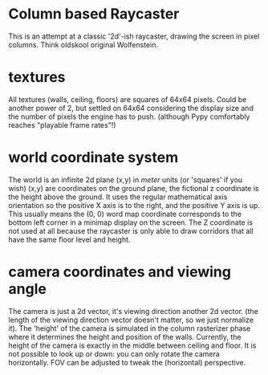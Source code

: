# Column based Raycaster

This is an attempt at a classic '2d'-ish raycaster, drawing the screen in pixel columns.
Think oldskool original Wolfenstein.

# textures

All textures (walls, ceiling, floors) are squares of 64x64 pixels.
Could be another power of 2, but settled on 64x64 considering the display size and
the number of pixels the engine has to push.
(although Pypy comfortably reaches "playable frame rates"!)


# world coordinate system

The world is an infinite 2d plane (x,y) in *meter* units (or 'squares' if you wish)
(x,y) are coordinates on the ground plane, the fictional z coordinate
is the height above the ground.
It uses the regular mathematical axis orientation so the positive X axis is to the right,
and the positive Y axis is up.  This usually means the (0, 0) word map coordinate
corresponds to the bottom left corner in a minimap display on the screen.
The Z coordinate is not used at all because the raycaster
is only able to draw corridors that all have the same floor level and height.


# camera coordinates and viewing angle

The camera is just a 2d vector, it's viewing direction another 2d vector.
(the length of the viewing direction vector doesn't matter, so we just normalize it).
The 'height' of the camera is simulated in the column rasterizer phase where it
determines the height and position of the walls. Currently, the height of the
camera is exactly in the middle between ceiling and floor.
It is not possible to look up or down: you can only rotate the camera horizontally.
FOV can be adjusted to tweak the (horizontal) perspective.
